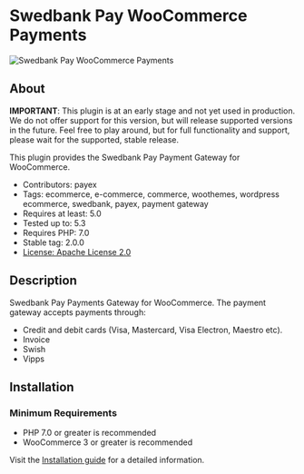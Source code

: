 # Swedbank Pay WooCommerce Payments

![Swedbank Pay WooCommerce Payments][opengraph-image]

## About

**IMPORTANT**: This plugin is at an early stage and not yet used in production.
We do not offer support for this version, but will release supported versions
in the future. Feel free to play around, but for full functionality and support,
please wait for the supported, stable release.

This plugin provides the Swedbank Pay Payment Gateway for WooCommerce.

* Contributors: payex
* Tags: ecommerce, e-commerce, commerce, woothemes, wordpress ecommerce, swedbank, payex, payment gateway
* Requires at least: 5.0
* Tested up to: 5.3
* Requires PHP: 7.0
* Stable tag: 2.0.0
* [License: Apache License 2.0](http://www.apache.org/licenses/LICENSE-2.0)

## Description

Swedbank Pay Payments Gateway for WooCommerce. The payment gateway accepts payments through:

* Credit and debit cards (Visa, Mastercard, Visa Electron, Maestro etc).
* Invoice
* Swish
* Vipps


## Installation

### Minimum Requirements

* PHP 7.0 or greater is recommended
* WooCommerce 3 or greater is recommended

Visit the [Installation guide](https://github.com/SwedbankPay/swedbank-pay-woocommerce-payments/blob/master/installation-guide.md) for a detailed information.

[opengraph-image]: https://repository-images.githubusercontent.com/211837870/4a78b280-53ed-11ea-88bb-6bd0c3f27407
